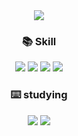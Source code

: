 <div align="center">
<!-- header -->
<img src="https://capsule-render.vercel.app/api?type=waving&color=0:58ACFA,100:2EFEF7&height=180&fontAlignY=36&section=header&text=Taek_2%20공부%20저장소%20📂&fontSize=35&fontColor=FFFFFF" />
  <h3> 📚 Skill </h3>
  <img src="https://img.shields.io/badge/C-A8B9CC?style=flat&logo=C&logoColor=white"/>
  <img src="https://img.shields.io/badge/C++-00599C?style=flat-square&logo=cplusplus&logoColor=white"/>
  <img src="https://img.shields.io/badge/HTML5-E34F26?style=flat&logo=HTML5&logoColor=white"/>
  <img src="https://img.shields.io/badge/CSS3-1572B6?style=flat&logo=CSS3&logoColor=white"/>
  
  <h3> ⌨️ studying </h3>
    <img src="https://img.shields.io/badge/Java-007396?style=flat-square&logo=java&logoColor=white"/>
    <img src="https://img.shields.io/badge/Spring-6DB33F?style=flat-square&logo=Spring&logoColor=white"/>
</div>
